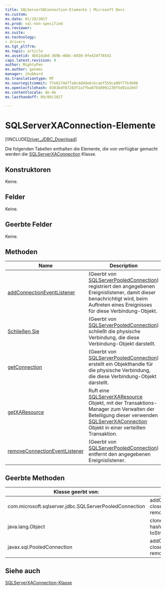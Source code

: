 ```yaml
---
title: SQLServerXAConnection-Elemente | Microsoft Docs
ms.custom: 
ms.date: 01/19/2017
ms.prod: sql-non-specified
ms.reviewer: 
ms.suite: 
ms.technology:
- drivers
ms.tgt_pltfrm: 
ms.topic: article
ms.assetid: 4b61dabd-369b-460c-8450-9fe424f76541
caps.latest.revision: 9
author: MightyPen
ms.author: genemi
manager: jhubbard
ms.translationtype: MT
ms.sourcegitcommit: f7e6274d77a9cdd4de6cbcaef559ca99f77b3608
ms.openlocfilehash: 0303bdf87283f2a7fba87b58991239f5d92a10d7
ms.contentlocale: de-de
ms.lasthandoff: 09/09/2017

---
```

# <a name="sqlserverxaconnection-members"></a>SQLServerXAConnection-Elemente
[!INCLUDE[Driver_JDBC_Download](../../../includes/driver_jdbc_download.md)]

  Die folgenden Tabellen enthalten die Elemente, die von verfügbar gemacht werden die [SQLServerXAConnection](../../../connect/jdbc/reference/sqlserverxaconnection-class.md) Klasse.  
  
## <a name="constructors"></a>Konstruktoren  
 Keine.  
  
## <a name="fields"></a>Felder  
 Keine.  
  
## <a name="inherited-fields"></a>Geerbte Felder  
 Keine.  
  
## <a name="methods"></a>Methoden  
  
|Name|Description|  
|----------|-----------------|  
|[addConnectionEventListener](../../../connect/jdbc/reference/addconnectioneventlistener-method-sqlserverpooledconnection.md)|(Geerbt von [SQLServerPooledConnection](../../../connect/jdbc/reference/sqlserverpooledconnection-class.md)) registriert den angegebenen Ereignislistener, damit dieser benachrichtigt wird, beim Auftreten eines Ereignisses für diese Verbindung-Objekt.|  
|[Schließen Sie](../../../connect/jdbc/reference/close-method-sqlserverpooledconnection.md)|(Geerbt von [SQLServerPooledConnection](../../../connect/jdbc/reference/sqlserverpooledconnection-class.md)) schließt die physische Verbindung, die diese Verbindung-Objekt darstellt.|  
|[getConnection](../../../connect/jdbc/reference/getconnection-method-sqlserverpooledconnection.md)|(Geerbt von [SQLServerPooledConnection](../../../connect/jdbc/reference/sqlserverpooledconnection-class.md)) erstellt ein Objekthandle für die physische Verbindung, die diese Verbindung-Objekt darstellt.|  
|[getXAResource](../../../connect/jdbc/reference/getxaresource-method-sqlserverxaconnection.md)|Ruft eine [SQLServerXAResource](../../../connect/jdbc/reference/sqlserverxaresource-class.md) Objekt, mit der Transaktions-Manager zum Verwalten der Beteiligung dieser verwenden [SQLServerXAConnection](../../../connect/jdbc/reference/sqlserverxaconnection-class.md) Objekt in einer verteilten Transaktion.|  
|[removeConnectionEventListener](../../../connect/jdbc/reference/removeconnectioneventlistener-method-sqlserverpooledconnection.md)|(Geerbt von [SQLServerPooledConnection](../../../connect/jdbc/reference/sqlserverpooledconnection-class.md)) entfernt den angegebenen Ereignislistener.|  
  
## <a name="inherited-methods"></a>Geerbte Methoden  
  
|Klasse geerbt von:|Methoden|  
|---------------------------|-------------|  
|com.microsoft.sqlserver.jdbc.SQLServerPooledConnection|addConnectionEventListener, close, getConnection, removeConnectionEventListener|  
|java.lang.Object|clone, equals, finalize, getClass, hashCode, notify, notifyAll, toString, wait|  
|javax.sql.PooledConnection|addConnectionEventListener, close, getConnection, removeConnectionEventListener|  
  
## <a name="see-also"></a>Siehe auch  
 [SQLServerXAConnection-Klasse](../../../connect/jdbc/reference/sqlserverxaconnection-class.md)  
  
  
